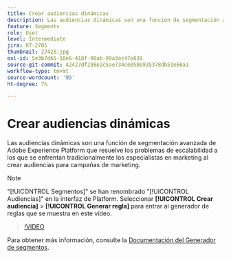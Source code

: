 ```yaml
---
title: Crear audiencias dinámicas
description: Las audiencias dinámicas son una función de segmentación avanzada de Adobe Experience Platform que resuelve los problemas de escalabilidad a los que se enfrentan tradicionalmente los especialistas en marketing al crear audiencias para campañas de marketing.
feature: Segments
role: User
level: Intermediate
jira: KT-2705
thumbnail: 27428.jpg
exl-id: 5e3b7d65-10e6-418f-98ab-99a3ac47e839
source-git-commit: 42427df298e2c5ae734ce050e935378db51e66a1
workflow-type: tm+mt
source-wordcount: '95'
ht-degree: 7%

---
```


# Crear audiencias dinámicas

Las audiencias dinámicas son una función de segmentación avanzada de Adobe Experience Platform que resuelve los problemas de escalabilidad a los que se enfrentan tradicionalmente los especialistas en marketing al crear audiencias para campañas de marketing.

>[!NOTE]
>
> &quot;[!UICONTROL Segmentos]&quot; se han renombrado &quot;[!UICONTROL Audiencias]&quot; en la interfaz de Platform. Seleccionar **[!UICONTROL Crear audiencia]** > **[!UICONTROL Generar regla]** para entrar al generador de reglas que se muestra en este vídeo.

>[!VIDEO](https://video.tv.adobe.com/v/27428?quality=12&learn=on)

Para obtener más información, consulte la [Documentación del Generador de segmentos](https://experienceleague.adobe.com/docs/experience-platform/segmentation/ui/segment-builder.html?lang=es).
